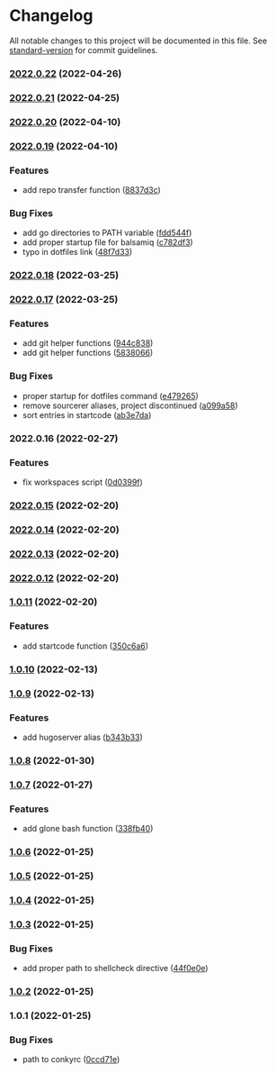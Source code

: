 # Changelog

All notable changes to this project will be documented in this file. See [standard-version](https://github.com/conventional-changelog/standard-version) for commit guidelines.

### [2022.0.22](/github.com/davidsneighbour/dotfiles/compare/v2022.0.21...v2022.0.22) (2022-04-26)

### [2022.0.21](/github.com/davidsneighbour/dotfiles/compare/v2022.0.20...v2022.0.21) (2022-04-25)

### [2022.0.20](/github.com/davidsneighbour/dotfiles/compare/v2022.0.19...v2022.0.20) (2022-04-10)

### [2022.0.19](/github.com/davidsneighbour/dotfiles/compare/v2022.0.18...v2022.0.19) (2022-04-10)


### Features

* add repo transfer function ([8837d3c](/github.com/davidsneighbour/dotfiles/commit/8837d3ca01f98fad669e83f2cd772387aaced0ff))


### Bug Fixes

* add go directories to PATH variable ([fdd544f](/github.com/davidsneighbour/dotfiles/commit/fdd544fec01aafd0f8f9583c94b05d73aef5e7b0))
* add proper startup file for balsamiq ([c782df3](/github.com/davidsneighbour/dotfiles/commit/c782df3a3f64c7976dfc0493c2a3190c4508ce3f))
* typo in dotfiles link ([48f7d33](/github.com/davidsneighbour/dotfiles/commit/48f7d33ee80b554ca0d690ad4cd9e0fb7c3a2327))

### [2022.0.18](/github.com/davidsneighbour/dotfiles/compare/v2022.0.17...v2022.0.18) (2022-03-25)

### [2022.0.17](/github.com/davidsneighbour/dotfiles/compare/v2022.0.16...v2022.0.17) (2022-03-25)


### Features

* add git helper functions ([944c838](/github.com/davidsneighbour/dotfiles/commit/944c838bba32555aca9ce8af522fd91c91877a60))
* add git helper functions ([5838066](/github.com/davidsneighbour/dotfiles/commit/5838066a95d0cda931ff3c83f1cbee1be0df4f6d))


### Bug Fixes

* proper startup for dotfiles command ([e479265](/github.com/davidsneighbour/dotfiles/commit/e479265c4c1f7c6c88dbf3e6a3aa44adf6734f2f))
* remove sourcerer aliases, project discontinued ([a099a58](/github.com/davidsneighbour/dotfiles/commit/a099a58b0340b984f6e1be5f27a9e5a21ada6c8f))
* sort entries in startcode ([ab3e7da](/github.com/davidsneighbour/dotfiles/commit/ab3e7daae40812283da8bf9970a51bbc88800c78))

### 2022.0.16 (2022-02-27)


### Features

* fix workspaces script ([0d0399f](/github.com/davidsneighbour/dotfiles/commit/0d0399f3703530f4a1b8134a134e4e49fe1571da))

### [2022.0.15](/github.com/davidsneighbour/dotfiles/compare/v2022.0.14...v2022.0.15) (2022-02-20)

### [2022.0.14](/github.com/davidsneighbour/dotfiles/compare/v2022.0.13...v2022.0.14) (2022-02-20)

### [2022.0.13](/github.com/davidsneighbour/dotfiles/compare/v2022.0.12...v2022.0.13) (2022-02-20)

### [2022.0.12](/github.com/davidsneighbour/dotfiles/compare/v1.0.11...v2022.0.12) (2022-02-20)

### [1.0.11](/github.com/davidsneighbour/dotfiles/compare/v1.0.10...v1.0.11) (2022-02-20)


### Features

* add startcode function ([350c6a6](/github.com/davidsneighbour/dotfiles/commit/350c6a6238939afb336543db8b82941837e0e730))

### [1.0.10](/github.com/davidsneighbour/dotfiles/compare/v1.0.9...v1.0.10) (2022-02-13)

### [1.0.9](/github.com/davidsneighbour/dotfiles/compare/v1.0.8...v1.0.9) (2022-02-13)


### Features

* add hugoserver alias ([b343b33](/github.com/davidsneighbour/dotfiles/commit/b343b33898b0b73119a69ea24edb5810a58f3eb6))

### [1.0.8](/github.com/davidsneighbour/dotfiles/compare/v1.0.7...v1.0.8) (2022-01-30)

### [1.0.7](/github.com/davidsneighbour/dotfiles/compare/v1.0.6...v1.0.7) (2022-01-27)


### Features

* add glone bash function ([338fb40](/github.com/davidsneighbour/dotfiles/commit/338fb4060ee1970288c4705e434f7a11fb3ac6fd))

### [1.0.6](/github.com/davidsneighbour/dotfiles/compare/v1.0.5...v1.0.6) (2022-01-25)

### [1.0.5](/github.com/davidsneighbour/dotfiles/compare/v1.0.4...v1.0.5) (2022-01-25)

### [1.0.4](/github.com/davidsneighbour/dotfiles/compare/v1.0.3...v1.0.4) (2022-01-25)

### [1.0.3](/github.com/davidsneighbour/dotfiles/compare/v1.0.2...v1.0.3) (2022-01-25)


### Bug Fixes

* add proper path to shellcheck directive ([44f0e0e](/github.com/davidsneighbour/dotfiles/commit/44f0e0e038d344ca543955861052f0aec85962c2))

### [1.0.2](/github.com/davidsneighbour/dotfiles/compare/v1.0.1...v1.0.2) (2022-01-25)

### 1.0.1 (2022-01-25)


### Bug Fixes

* path to conkyrc ([0ccd71e](/github.com/davidsneighbour/dotfiles/commit/0ccd71ee15f46b9b965ef158e3627526a9782778))
